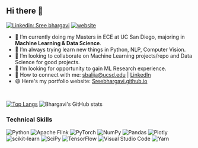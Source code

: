 <!-- ![banner](https://user-images.githubusercontent.com/29784113/161899740-b98b5792-3270-4869-9dd5-8e968ecf3fe4.png) -->
<!-- <br> -->
## Hi there 👋
[![Linkedin: Sree bhargavi](https://img.shields.io/badge/-rajasvi-blue?style=flat-square&logo=Linkedin&logoColor=white&link=https://www.linkedin.com/in/sree-bhargavi-balija-b7638517a/)](https://www.linkedin.com/in/sree-bhargavi-balija-b7638517a/)
[![website](https://img.shields.io/badge/Website-46a2f1.svg?&style=flat-square&logo=Google-Chrome&logoColor=white&link=https://rajasvi.github.io/)](https://rajasvi.github.io/)
- 🔭 I’m currently doing my Masters in ECE at UC San Diego, majoring in **Machine Learning & Data Science**.
- 🌱 I’m always trying learn new things in Python, NLP, Computer Vision.
- 👯 I’m looking to collaborate on Machine Learning projects/repo and Data Science for good projects.
- 🤔 I’m looking for opportunity to gain ML Research experience.
- 🤝 How to connect with me: sbalija@ucsd.edu | [LinkedIn](https://www.linkedin.com/in/sree-bhargavi-balija-b7638517a/)
- 😄 Here's my portfolio website: [Sreebhargavi.github.io](https://sreebhargavibalijaa.github.io/portfolio/)

<br>

[![Top Langs](https://github-readme-stats.vercel.app/api/top-langs/?username=rajasvi&layout=compact&theme=dark&hide_border=True)](https://github.com/Sreebhargavibalijaa)
![Bhargavi's GitHub stats](https://github-readme-stats.vercel.app/api?username=rajasvi&show_icons=true&theme=dark&hide_border=True&layout=compact&hide_title=False)

### Technical Skills
![Python](https://img.shields.io/badge/python-3670A0?style=for-the-badge&logo=python&logoColor=ffdd54)
![Apache Flink](https://img.shields.io/badge/Apache%20Flink-E6526F?style=for-the-badge&logo=Apache%20Flink&logoColor=white)
![PyTorch](https://img.shields.io/badge/PyTorch-%23EE4C2C.svg?style=for-the-badge&logo=PyTorch&logoColor=white)
![NumPy](https://img.shields.io/badge/numpy-%23013243.svg?style=for-the-badge&logo=numpy&logoColor=white)
![Pandas](https://img.shields.io/badge/pandas-%23150458.svg?style=for-the-badge&logo=pandas&logoColor=white)
![Plotly](https://img.shields.io/badge/Plotly-%233F4F75.svg?style=for-the-badge&logo=plotly&logoColor=white)
![scikit-learn](https://img.shields.io/badge/scikit--learn-%23F7931E.svg?style=for-the-badge&logo=scikit-learn&logoColor=white)
![SciPy](https://img.shields.io/badge/SciPy-%230C55A5.svg?style=for-the-badge&logo=scipy&logoColor=%white)
![TensorFlow](https://img.shields.io/badge/TensorFlow-%23FF6F00.svg?style=for-the-badge&logo=TensorFlow&logoColor=white)
![Visual Studio Code](https://img.shields.io/badge/Visual%20Studio%20Code-0078d7.svg?style=for-the-badge&logo=visual-studio-code&logoColor=white)
![Yarn](https://img.shields.io/badge/yarn-%232C8EBB.svg?style=for-the-badge&logo=yarn&logoColor=white)

